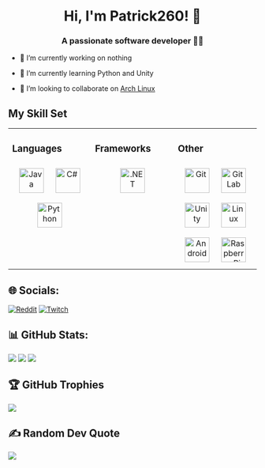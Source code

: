 <h1 align="center">Hi, I'm Patrick260! 👋</h1>

### <div align="center">A passionate software developer 👨‍💻</div>  
  

- 🔭 I’m currently working on nothing  
  

- 🌱 I’m currently learning Python and Unity  
  

- 👯 I’m looking to collaborate on [Arch Linux](https://archlinux.org/)

## My Skill Set  
<table><tr><td valign="top" width="33%">

  ### Languages
  <div align="center">
    <img style="margin: 10px" src="https://profilinator.rishav.dev/skills-assets/java-original-wordmark.svg" alt="Java" height="50"/>
    <img style="margin: 10px" src="https://profilinator.rishav.dev/skills-assets/csharp-original.svg" alt="C#" height="50"/>
    <img style="margin: 10px" src="https://profilinator.rishav.dev/skills-assets/python-original.svg" alt="Python" height="50"/>
  </div>

</td><td valign="top" width="33%">

   ### Frameworks
  <div align="center">
    <img style="margin: 10px" src="https://profilinator.rishav.dev/skills-assets/dot-net-original-wordmark.svg" alt=".NET" height="50"/>
  </div>

</td><td valign="top" width="33%">

  ### Other
  <div align="center">
    <img style="margin: 10px" src="https://profilinator.rishav.dev/skills-assets/git-scm-icon.svg" alt="Git" height="50"/>
    <img style="margin: 10px" src="https://profilinator.rishav.dev/skills-assets/gitlab.svg" alt="GitLab" height="50"/>
    <img style="margin: 10px" src="https://profilinator.rishav.dev/skills-assets/unity.png" alt="Unity" height="50"/>
    <img style="margin: 10px" src="https://profilinator.rishav.dev/skills-assets/linux-original.svg" alt="Linux" height="50"/>
    <img style="margin: 10px" src="https://profilinator.rishav.dev/skills-assets/android-original-wordmark.svg" alt="Android" height="50"/>
    <img style="margin: 10px" src="https://profilinator.rishav.dev/skills-assets/raspberrypi.png" alt="Raspberry Pi" height="50"/>
  </div>

</td></tr></table>

## 🌐 Socials:
[![Reddit](https://img.shields.io/badge/Reddit-%23FF4500.svg?logo=Reddit&logoColor=white)](https://reddit.com/user/patrickster260)
[![Twitch](https://img.shields.io/badge/Twitch-%239146FF.svg?logo=Twitch&logoColor=white)](https://twitch.tv/patrickster260) 

## 📊 GitHub Stats:
![](https://github-readme-stats.vercel.app/api?username=Patrick260&theme=gruvbox&hide_border=true&include_all_commits=true&count_private=true)
![](https://github-readme-streak-stats.herokuapp.com/?user=Patrick260&theme=gruvbox&hide_border=true)
![](https://github-readme-stats.vercel.app/api/top-langs/?username=Patrick260&theme=gruvbox&hide_border=true&include_all_commits=true&count_private=true&layout=compact)

## 🏆 GitHub Trophies
![](https://github-profile-trophy.vercel.app/?username=Patrick260&theme=gruvbox&no-frame=true&no-bg=false&margin-w=4)

## ✍️ Random Dev Quote
![](https://quotes-github-readme.vercel.app/api?type=horizontal&theme=gruvbox)

